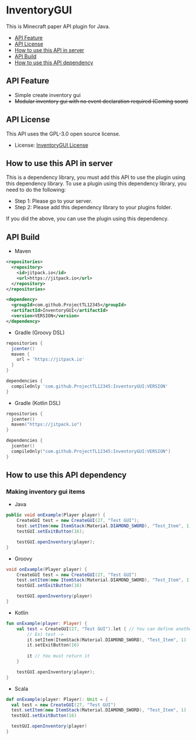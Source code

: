 # InventoryGUI
This is Minecraft paper API plugin for Java.

* [API Feature](https://github.com/ProjectTL12345/InventoryGUI#api-feature)
* [API License](https://github.com/ProjectTL12345/InventoryGUI#api-license)
* [How to use this API in server](https://github.com/ProjectTL12345/InventoryGUI#how-to-use-this-api-in-server)
* [API Build](https://github.com/ProjectTL12345/InventoryGUI#api-build)
* [How to use this API dependency](https://github.com/ProjectTL12345/InventoryGUI#how-to-use-this-api-dependency)

## API Feature
* Simple create inventory gui
* ~~Modular inventory gui with no event declaration required (Coming soon)~~

## API License
This API uses the GPL-3.0 open source license.
* License: [InventoryGUI License](https://github.com/ProjectTL12345/InventoryGUI/blob/master/LICENSE)

## How to use this API in server
This is a dependency library, you must add this API to use the plugin using this dependency library.
To use a plugin using this dependency library, you need to do the following:

* Step 1: Please go to your server.
* Step 2: Please add this dependency library to your plugins folder.

If you did the above, you can use the plugin using this dependency.

## API Build

* Maven
```XML
<repositories>
  <repository>
    <id>jitpack.io</id>
    <url>https://jitpack.io</url>
  </repository>
</repositories>

<dependency>
  <groupId>com.github.ProjectTL12345</groupId>
  <artifactId>InventoryGUI</artifactId>
  <version>VERSION</version>
</dependency>
```

* Gradle (Groovy DSL)
```groovy
repositories {
  jcenter()
  maven {
    url = 'https://jitpack.io'
  }
}

dependencies {
  compileOnly 'com.github.ProjectTL12345:InventoryGUI:VERSION'
}
```

* Gradle (Kotlin DSL)
```kotlin
repositories {
  jcenter()
  maven("https://jitpack.io")
}

dependencies {
  jcenter()
  compileOnly("com.github.ProjectTL12345:InventoryGUI:VERSION")
}
```

## How to use this API dependency
### Making inventory gui items

* Java
```Java
public void onExample(Player player) {
    CreateGUI test = new CreateGUI(27, "Test GUI");
    test.setItem(new ItemStack(Material.DIAMOND_SWORD), "Test_Item", 1);
    testGUI.setExitButton(16);

    testGUI.openInventory(player);
}
```

* Groovy
```Groovy
void onExample(Player player) {
    CreateGUI test = new CreateGUI(27, "Test GUI")
    test.setItem(new ItemStack(Material.DIAMOND_SWORD), "Test_Item", 1)
    testGUI.setExitButton(16)

    testGUI.openInventory(player)
}
```

* Kotlin
```Kotlin
fun onExample(player: Player) {
    val test = CreateGUI(27, "Test GUI").let { // You can define another variable
        // Ex) test ->
        it.setItem(ItemStack(Material.DIAMOND_SWORD), "Test_Item", 1)
        it.setExitButton(16)
        
        it // You must return it
    }

    testGUI.openInventory(player);
}
```

* Scala
```Scala
def onExample(player: Player): Unit = {
  val test = new CreateGUI(27, "Test GUI")
  test.setItem(new ItemStack(Material.DIAMOND_SWORD), "Test_Item", 1)
  testGUI.setExitButton(16)

  testGUI.openInventory(player)
}
```